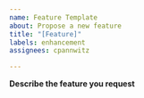 ```yaml
---
name: Feature Template
about: Propose a new feature
title: "[Feature]"
labels: enhancement
assignees: cpannwitz

---
```


**Describe the feature you request**

